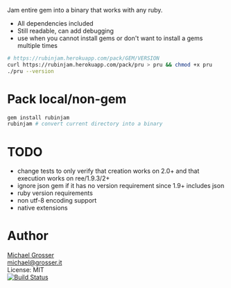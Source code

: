 Jam entire gem into a binary that works with any ruby.

 - All dependencies included
 - Still readable, can add debugging
 - use when you cannot install gems or don't want to install a gems multiple times

```Bash
# https://rubinjam.herokuapp.com/pack/GEM/VERSION
curl https://rubinjam.herokuapp.com/pack/pru > pru && chmod +x pru
./pru --version
```

Pack local/non-gem
============

```Bash
gem install rubinjam
rubinjam # convert current directory into a binary
```

TODO
====
 - change tests to only verify that creation works on 2.0+ and that execution works on ree/1.9.3/2+
 - ignore json gem if it has no version requirement since 1.9+ includes json
 - ruby version requirements
 - non utf-8 encoding support
 - native extensions

Author
======
[Michael Grosser](http://grosser.it)<br/>
michael@grosser.it<br/>
License: MIT<br/>
[![Build Status](https://travis-ci.org/grosser/rubinjam.png)](https://travis-ci.org/grosser/rubinjam)
